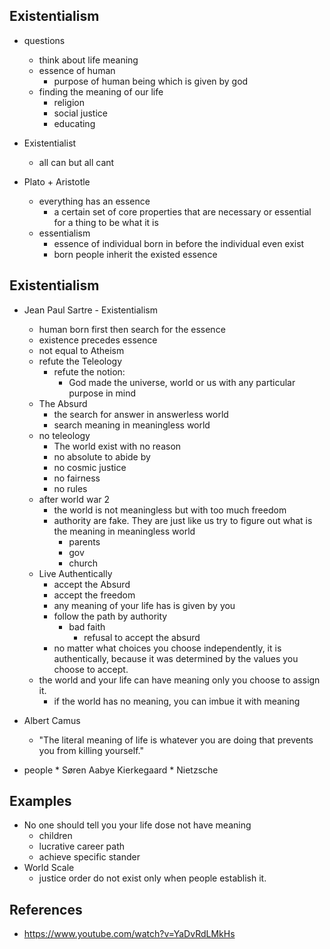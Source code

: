 ## Existentialism
* questions
    * think about life meaning
    * essence of human
        * purpose of human being which is given by god
    * finding the meaning of our life
        * religion
        * social justice
        * educating

* Existentialist
    * all can but all cant

* Plato + Aristotle
    * everything has an essence
        * a certain set of core properties that are necessary or essential for a thing to be what it is
    * essentialism
        * essence of individual born in before the individual even exist
        * born people inherit the existed essence


## Existentialism
* Jean Paul Sartre - Existentialism
    * human born first then search for the essence
    * existence precedes essence
    * not equal to Atheism
    * refute the Teleology
        * refute the notion:
            * God made the universe, world or us with any particular purpose in mind
    * The Absurd
        * the search for answer in answerless world
        * search meaning in meaningless world
    * no teleology
        * The world exist with no reason
        * no absolute to abide by
        * no cosmic justice
        * no fairness
        * no rules
    * after world war 2
        * the world is not meaningless but with too much freedom
        * authority are fake. They are just like us try to figure out what is the meaning in meaningless world
            * parents
            * gov
            * church
    * Live Authentically
        * accept the Absurd
        * accept the freedom
        * any meaning of your life has is given by you
        * follow the path by authority
            * bad faith
                * refusal to accept the absurd
        * no matter what choices you choose independently, it is authentically, because it was determined by the values you choose to accept.
    * the world and your life can have meaning only you choose to assign it.
        * if the world has no meaning, you can imbue it with meaning

* Albert Camus
    * "The literal meaning of life is whatever you are doing that prevents you from killing yourself."

* people
      * Søren Aabye Kierkegaard
      * Nietzsche



## Examples

* No one should tell you your life dose not have meaning
    * children
    * lucrative career path
    * achieve specific stander
* World Scale
    * justice order do not exist only when people establish it.


## References
* https://www.youtube.com/watch?v=YaDvRdLMkHs
